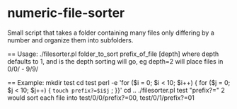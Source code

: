 numeric-file-sorter
===================

Small script that takes a folder containing many files only differing by a number and organize them into subfolders.

==
Usage:
./filesorter.pl folder_to_sort prefix_of_file [depth]
where depth defaults to 1, and is the depth sorting
will go, eg depth=2 will place files in 0/0/ - 9/9/

==
Example:
mkdir test
cd test
perl -e 'for ($i = 0; $i < 10; $i++) { for ($j = 0; $j < 10; $j++) { `touch prefix?=$i$j` ; }}'
cd ..
./filesorter.pl test "prefix?=" 2
would sort each file into test/0/0/prefix?=00, test/0/1/prefix?=01
